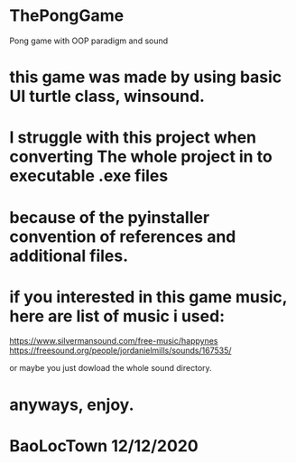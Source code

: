 # ThePongGame
Pong game with OOP paradigm and sound

# this game was made by using basic UI turtle class, winsound.

# I struggle with this project when converting The whole project in to executable .exe files
# because of the pyinstaller convention of references and additional files.

# if you interested in this game music, here are list of music i used:

https://www.silvermansound.com/free-music/happynes
https://freesound.org/people/jordanielmills/sounds/167535/

or maybe you just dowload the whole sound directory. 

# anyways, enjoy.
# BaoLocTown 12/12/2020
